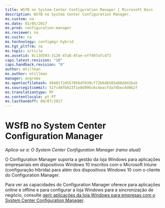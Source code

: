 ```yaml
---
title: WSfB no System Center Configuration Manager | Microsoft Docs
description: WSfB no System Center Configuration Manager.
ms.custom: na
ms.date: 03/05/2017
ms.prod: configuration-manager
ms.reviewer: na
ms.suite: na
ms.technology: configmgr-hybrid
ms.tgt_pltfrm: na
ms.topic: article
ms.assetid: 8c13d593-3120-47a8-8fae-eff497afcd73
caps.latest.revision: "18"
caps.handback.revision: "0"
author: mtillman
ms.author: mtillman
manager: angrobe
ms.openlocfilehash: d9481f2d557056df039cf72b6d6503e80ddd2ba5
ms.sourcegitcommit: 51fc48fb023f1e8d995c6c4eacfda7dbec4d0b2f
ms.translationtype: MT
ms.contentlocale: pt-PT
ms.lasthandoff: 08/07/2017
---
```

# <a name="wsfb-in-system-center-configuration-manager"></a>WSfB no System Center Configuration Manager

*Aplica-se a: O System Center Configuration Manager (ramo atual)*

O Configuration Manager suporta a gestão da loja Windows para aplicações empresariais em dispositivos Windows 10 inscritos com o Microsoft Intune (configuração híbrida) para além dos dispositivos Windows 10 com o cliente do Configuration Manager.

Para ver as capacidades do Configuration Manager oferece para aplicações online e offline e para configurar a loja Windows para a sincronização de negócio, consulte [gerir aplicações da loja Windows para empresas com o System Center Configuration Manager](../../apps/deploy-use/manage-apps-from-the-windows-store-for-business.md).
